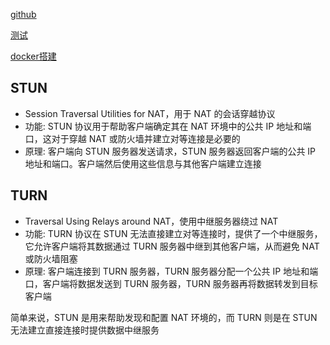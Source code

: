 [github](https://github.com/coturn/coturn)

[测试](https://webrtc.github.io/samples/src/content/peerconnection/trickle-ice/)

[docker搭建](https://blog.csdn.net/yjkhtddx/article/details/110117862)


## STUN 

* Session Traversal Utilities for NAT，用于 NAT 的会话穿越协议
* 功能: STUN 协议用于帮助客户端确定其在 NAT 环境中的公共 IP 地址和端口，这对于穿越 NAT 或防火墙并建立对等连接是必要的
* 原理: 客户端向 STUN 服务器发送请求，STUN 服务器返回客户端的公共 IP 地址和端口。客户端然后使用这些信息与其他客户端建立连接

## TURN

* Traversal Using Relays around NAT，使用中继服务器绕过 NAT
* 功能: TURN 协议在 STUN 无法直接建立对等连接时，提供了一个中继服务，它允许客户端将其数据通过 TURN 服务器中继到其他客户端，从而避免 NAT 或防火墙阻塞
* 原理: 客户端连接到 TURN 服务器，TURN 服务器分配一个公共 IP 地址和端口，客户端将数据发送到 TURN 服务器，TURN 服务器再将数据转发到目标客户端


简单来说，STUN 是用来帮助发现和配置 NAT 环境的，而 TURN 则是在 STUN 无法建立直接连接时提供数据中继服务






